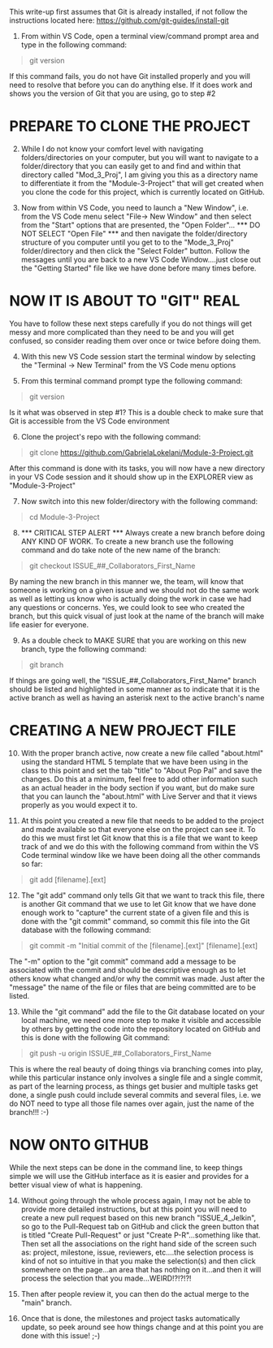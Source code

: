 This write-up first assumes that Git is already installed, if not follow the instructions located here: https://github.com/git-guides/install-git

1) From within VS Code, open a terminal view/command prompt area and type in the following command:

> git version

If this command fails, you do not have Git installed properly and you will need to resolve that before you can do anything else. If it does work and shows you the version of Git that you are using, go to step #2

PREPARE TO CLONE THE PROJECT
============================

2) While I do not know your comfort level with navigating folders/directories on your computer, but you will want to navigate to a folder/directory that you can easily get to and find and within that directory called "Mod_3_Proj", I am giving you this as a directory name to differentiate it from the "Module-3-Project" that will get created when you clone the code for this project, which is currently located on GitHub.

3) Now from within VS Code, you need to launch a "New Window", i.e. from the VS Code menu select "File-> New Window" and then select from the "Start" options that are presented, the "Open Folder"... *** DO NOT SELECT "Open File" *** and then navigate the folder/directory structure of you computer until you get to to the "Mode_3_Proj" folder/directory and then click the "Select Folder" button. Follow the messages until you are back to a new VS Code Window....just close out the "Getting Started" file like we have done before many times before.

NOW IT IS ABOUT TO "GIT" REAL
=============================
You have to follow these next steps carefully if you do not things will get messy and more complicated than they need to be and you will get confused, so consider reading them over once or twice before doing them. 

4) With this new VS Code session start the terminal window by selecting the "Terminal -> New Terminal" from the VS Code menu options

5) From this terminal command prompt type the following command:

> git version

Is it what was observed in step #1? This is a double check to make sure that Git is accessible from the VS Code environment

6) Clone the project's repo with the following command:

> git clone https://github.com/GabrielaLokelani/Module-3-Project.git

After this command is done with its tasks, you will now have a new directory in your VS Code session and it should show up in the EXPLORER view as "Module-3-Project"

7) Now switch into this new folder/directory with the following command:

> cd Module-3-Project

8) *** CRITICAL STEP ALERT *** Always create a new branch before doing ANY KIND OF WORK. To create a new branch use the following command and do take note of the new name of the branch:

> git checkout ISSUE_##_Collaborators_First_Name

By naming the new branch in this manner we, the team, will know that someone is working on a given issue and we should not do the same work as well as letting us know who is actually doing the work in case we had any questions or concerns. Yes, we could look to see who created the branch, but this quick visual of just look at the name of the branch will make life easier for everyone.

9) As a double check to MAKE SURE that you are working on this new branch, type the following command:

> git branch

If things are going well, the "ISSUE_##_Collaborators_First_Name" branch should be listed and highlighted in some manner as to indicate that it is the active branch as well as having an asterisk next to the active branch's name 

CREATING A NEW PROJECT FILE
====================

10) With the proper branch active, now create a new file called "about.html" using the standard HTML 5 template that we have been using in the class to this point and set the tab "title" to "About Pop Pal" and save the changes. Do this at a minimum, feel free to add other information such as an actual header in the body section if you want, but do make sure that you can launch the "about.html" with Live Server and that it views properly as you would expect it to.

11) At this point you created a new file that needs to be added to the project and made available so that everyone else on the project can see it. To do this we must first let Git know that this is a file that we want to keep track of and we do this with the following command from within the VS Code terminal window like we have been doing all the other commands so far:

> git add [filename].[ext]

12) The "git add" command only tells Git that we want to track this file, there is another Git command that we use to let Git know that we have done enough work to "capture" the current state of a given file and this is done with the "git commit" command, so commit this file into the Git database with the following command:

> git commit -m "Initial commit of the [filename].[ext]" [filename].[ext]

The "-m" option to the "git commit" command add a message to be associated with the commit and should be descriptive enough as to let others know what changed and/or why the commit was made. Just after the "message" the name of the file or files that are being committed are to be listed.

13) While the "git command" add the file to the Git database located on your local machine, we need one more step to make it visible and accessible by others by getting the code into the repository located on GitHub and this is done with the following Git command:

> git push -u origin ISSUE_##_Collaborators_First_Name

This is where the real beauty of doing things via branching comes into play, while this particular instance only involves a single file and a single commit, as part of the learning process, as things get busier and multiple tasks get done, a single push could include several commits and several files, i.e. we do NOT need to type all those file names over again, just the name of the branch!!! :-) 

NOW ONTO GITHUB
=============

While the next steps can be done in the command line, to keep things simple we will use the GitHub interface as it is easier and provides for a better visual view of what is happening.

14) Without going through the whole process again, I may not be able to provide more detailed instructions, but at this point you will need to create a new pull request based on this new branch "ISSUE_4_Jelkin", so go to the Pull-Request tab on GitHub and click the green button that is titled "Create Pull-Request" or just "Create P-R"...something like that. Then set all the associations on the right hand side of the screen such as: project, milestone, issue, reviewers, etc....the selection process is kind of not so intuitive in that you make the selection(s) and then click somewhere on the page...an area that has nothing on it...and then it will process the selection that you made...WEIRD!?!?!?!

15) Then after people review it, you can then do the actual merge to the "main" branch.

16) Once that is done, the milestones and project tasks automatically update, so peek around see how things change and at this point you are done with this issue! ;-)
